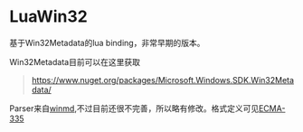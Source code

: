 # LuaWin32

基于Win32Metadata的lua binding，非常早期的版本。

Win32Metadata目前可以在这里获取
> https://www.nuget.org/packages/Microsoft.Windows.SDK.Win32Metadata/

Parser来自[winmd](https://github.com/microsoft/winmd/),不过目前还很不完善，所以略有修改。格式定义可见[ECMA-335](https://www.ecma-international.org/wp-content/uploads/ECMA-335_6th_edition_june_2012.pdf)
